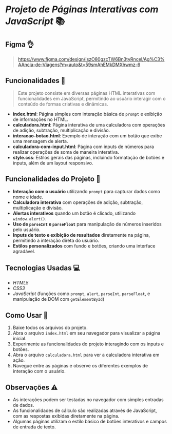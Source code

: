 # *Projeto de Páginas Interativas com JavaScript* 📚

## Figma 👌
>https://www.figma.com/design/IszO80gzcTW6Bn3tyRncel/Ag%C3%AAncia-de-Viagens?m=auto&t=59smAhEMkDMXhwmz-6

## Funcionalidades 🚀

> Este projeto consiste em diversas páginas HTML interativas com funcionalidades em JavaScript, permitindo ao usuário interagir com o conteúdo de formas criativas e dinâmicas.

- **index.html**: Página simples com interação básica de `prompt` e exibição de informações no HTML.
- **calculadora.html**: Página interativa de uma calculadora com operações de adição, subtração, multiplicação e divisão.
- **interacao-botao.html**: Exemplo de interação com um botão que exibe uma mensagem de alerta.
- **calculadora-com-input.html**: Página com inputs de números para realizar operações de soma de maneira interativa.
- **style.css**: Estilos gerais das páginas, incluindo formatação de botões e inputs, além de um layout responsivo.
  
## Funcionalidades do Projeto 🚀

- **Interação com o usuário** utilizando `prompt` para capturar dados como nome e idade.
- **Calculadora interativa** com operações de adição, subtração, multiplicação e divisão.
- **Alertas interativos** quando um botão é clicado, utilizando `window.alert()`.
- **Uso de `parseInt` e `parseFloat`** para manipulação de números inseridos pelo usuário.
- **Inputs de texto e exibição de resultados** diretamente na página, permitindo a interação direta do usuário.
- **Estilos personalizados** com fundo e botões, criando uma interface agradável.

## Tecnologias Usadas 💻

- _HTML5_
- _CSS3_
- _JavaScript_ (funções como `prompt`, `alert`, `parseInt`, `parseFloat`, e manipulação de DOM com `getElementById`)

## Como Usar 🚀

1. Baixe todos os arquivos do projeto.
2. Abra o arquivo `index.html` em seu navegador para visualizar a página inicial.
3. Experimente as funcionalidades do projeto interagindo com os inputs e botões.
4. Abra o arquivo `calculadora.html` para ver a calculadora interativa em ação.
5. Navegue entre as páginas e observe os diferentes exemplos de interação com o usuário.

## Observações ⚠️

- As interações podem ser testadas no navegador com simples entradas de dados.
- As funcionalidades de cálculo são realizadas através de JavaScript, com as respostas exibidas diretamente na página.
- Algumas páginas utilizam o estilo básico de botões interativos e campos de entrada de texto.
